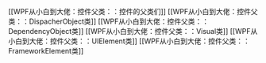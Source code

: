 [[WPF从小白到大佬：控件父类：：控件的父类们]]
[[WPF从小白到大佬：控件父类：：DispacherObject类]]
[[WPF从小白到大佬：控件父类：：DependencyObject类]]
[[WPF从小白到大佬：控件父类：：Visual类]]
[[WPF从小白到大佬：控件父类：：UIElement类]]
[[WPF从小白到大佬：控件父类：：FrameworkElement类]]


